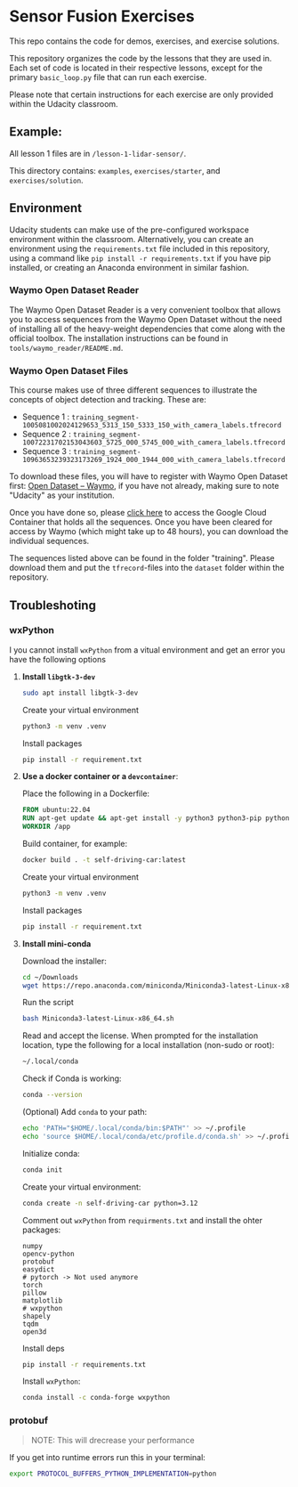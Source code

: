 # Sensor Fusion Exercises

This repo contains the code for demos, exercises, and exercise solutions.

This repository organizes the code by the lessons that they are used in. Each set of code is located in their respective lessons, except for the primary `basic_loop.py` file that can run each exercise.

Please note that certain instructions for each exercise are only provided within the Udacity classroom.

## Example:
All lesson 1 files are in `/lesson-1-lidar-sensor/`.

This directory contains: `examples`, `exercises/starter`, and `exercises/solution`.

## Environment

Udacity students can make use of the pre-configured workspace environment within the classroom. Alternatively, you can create an environment using the `requirements.txt` file included in this repository, using a command like `pip install -r requirements.txt` if you have pip installed, or creating an Anaconda environment in similar fashion.

### Waymo Open Dataset Reader
The Waymo Open Dataset Reader is a very convenient toolbox that allows you to access sequences from the Waymo Open Dataset without the need of installing all of the heavy-weight dependencies that come along with the official toolbox. The installation instructions can be found in `tools/waymo_reader/README.md`. 

### Waymo Open Dataset Files
This course makes use of three different sequences to illustrate the concepts of object detection and tracking. These are: 
- Sequence 1 : `training_segment-1005081002024129653_5313_150_5333_150_with_camera_labels.tfrecord`
- Sequence 2 : `training_segment-10072231702153043603_5725_000_5745_000_with_camera_labels.tfrecord`
- Sequence 3 : `training_segment-10963653239323173269_1924_000_1944_000_with_camera_labels.tfrecord`

To download these files, you will have to register with Waymo Open Dataset first: [Open Dataset – Waymo](https://waymo.com/open/terms), if you have not already, making sure to note "Udacity" as your institution.

Once you have done so, please [click here](https://console.cloud.google.com/storage/browser/waymo_open_dataset_v_1_2_0_individual_files) to access the Google Cloud Container that holds all the sequences. Once you have been cleared for access by Waymo (which might take up to 48 hours), you can download the individual sequences. 

The sequences listed above can be found in the folder "training". Please download them and put the `tfrecord`-files into the `dataset` folder within the repository.

## Troubleshoting

### wxPython

I you cannot install `wxPython` from a vitual environment and get an error you have the following options

1. **Install `libgtk-3-dev`**

   ```bash
   sudo apt install libgtk-3-dev
   ```

   Create your virtual environment

   ```bash
   python3 -m venv .venv
   ```

   Install packages

   ```bash
   pip install -r requirement.txt
   ```

2. **Use a docker container or a `devcontainer`**:
   
   Place the following in a Dockerfile:

   ```dockerfile
   FROM ubuntu:22.04
   RUN apt-get update && apt-get install -y python3 python3-pip python3-venv libgtk-3-dev build-essential
   WORKDIR /app
   ```

   Build container, for example:

   ```bash
   docker build . -t self-driving-car:latest
   ```

   Create your virtual environment

   ```bash
   python3 -m venv .venv
   ```

   Install packages

   ```bash
   pip install -r requirement.txt
   ```

3. **Install mini-conda**

   Download the installer:

   ```bash
   cd ~/Downloads
   wget https://repo.anaconda.com/miniconda/Miniconda3-latest-Linux-x86_64.sh
   ```

   Run the script

   ```bash
   bash Miniconda3-latest-Linux-x86_64.sh
   ```

   Read and accept the license. When prompted for the installation location, type the following for a local installation (non-sudo or root):

   ```bash
   ~/.local/conda
   ```

   Check if Conda is working:

   ```bash
   conda --version
   ```

   (Optional) Add `conda` to your path:
   
   ```bash
   echo 'PATH="$HOME/.local/conda/bin:$PATH"' >> ~/.profile
   echo 'source $HOME/.local/conda/etc/profile.d/conda.sh' >> ~/.profile
   ```

   Initialize conda:

   ```bash
   conda init
   ```

   Create your virtual environment:

   ```bash
   conda create -n self-driving-car python=3.12
   ```

   Comment out `wxPython` from `requirments.txt` and install the ohter packages:

   ```
   numpy
   opencv-python
   protobuf
   easydict
   # pytorch -> Not used anymore
   torch
   pillow
   matplotlib
   # wxpython
   shapely
   tqdm
   open3d
   ```

   Install deps

   ```bash
   pip install -r requirements.txt
   ```

   Install `wxPython`:

   ```bash
   conda install -c conda-forge wxpython
   ```

### protobuf 

> NOTE: This will drecrease your performance

If you get into runtime errors run this in your terminal:

```bash
export PROTOCOL_BUFFERS_PYTHON_IMPLEMENTATION=python 
```






